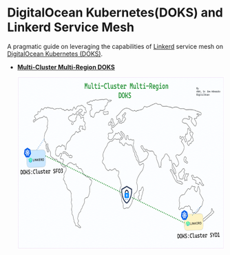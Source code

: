 # DigitalOcean Kubernetes(DOKS) and Linkerd Service Mesh

A pragmatic guide on leveraging the capabilities of [Linkerd](https://linkerd.io/) service mesh on [DigitalOcean Kubernetes (DOKS)](https://www.digitalocean.com/products/kubernetes).

- [**Multi-Cluster Multi-Region DOKS**](./multi-cluster-comm/README.md)

    <p align="left">
    <img src="./multi-cluster-comm/assets/images/multi-cluster-region-comm.png" alt="mc-mr-doks" width=700 height=400>
    </p>
